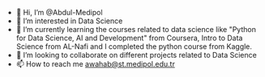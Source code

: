 - 👋 Hi, I’m @Abdul-Medipol
- 👀 I’m interested in Data Science
- 🌱 I’m currently learning the courses related to data science like "Python for Data Science, AI and Development" from Coursera, Intro to Data Science from AL-Nafi and I completed the python course from Kaggle.
- 💞️ I’m looking to collaborate on different projects related to Data Science
- 📫 How to reach me awahab@st.medipol.edu.tr

<!---
Abdul-Medipol/Abdul-Medipol is a ✨ special ✨ repository because its `README.md` (this file) appears on your GitHub profile.
You can click the Preview link to take a look at your changes.
--->
